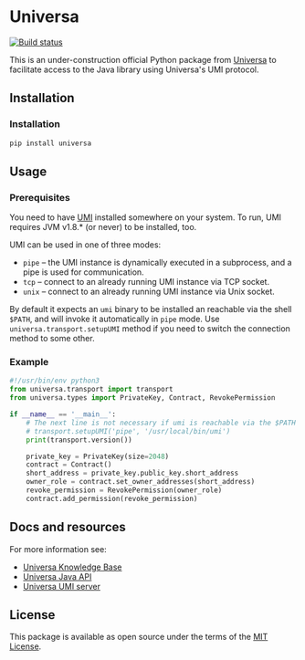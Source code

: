 
# Universa

[![Build status](https://travis-ci.org/vkovrigin/universa.svg?master)](https://travis-ci.org/vkovrigin/universa)

This is an under-construction official Python package from
[Universa](https://universablockchain.com)
to facilitate access to the Java library using Universa's UMI protocol.

## Installation

### Installation

```bash
pip install universa
```

## Usage

### Prerequisites

You need to have [UMI](https://kb.universablockchain.com/umi_protocol/98) installed somewhere on your system.
To run, UMI requires JVM v1.8.* (or never) to be installed, too.

UMI can be used in one of three modes:

* `pipe` – the UMI instance is dynamically executed in a subprocess, and a pipe is used for communication.
* `tcp` – connect to an already running UMI instance via TCP socket.
* `unix` – connect to an already running UMI instance via Unix socket.

 By default it expects an `umi` binary to be installed an reachable via the shell `$PATH`, and will invoke it automatically in `pipe` mode.
 Use `universa.transport.setupUMI` method if you need to switch the connection method to some other.

### Example


```python
#!/usr/bin/env python3
from universa.transport import transport
from universa.types import PrivateKey, Contract, RevokePermission

if __name__ == '__main__':
    # The next line is not necessary if umi is reachable via the $PATH
    # transport.setupUMI('pipe', '/usr/local/bin/umi')
    print(transport.version())

    private_key = PrivateKey(size=2048)
    contract = Contract()
    short_address = private_key.public_key.short_address
    owner_role = contract.set_owner_addresses(short_address)
    revoke_permission = RevokePermission(owner_role)
    contract.add_permission(revoke_permission)
```

## Docs and resources

For more information see:
- [Universa Knowledge Base](https://kb.universablockchain.com/)
- [Universa Java API](https://kb.universablockchain.com/general_java_api/5)
- [Universa UMI server](https://kb.universablockchain.com/umi_protocol/98)

## License

This package is available as open source under the terms of the [MIT License](https://opensource.org/licenses/MIT).
